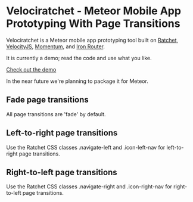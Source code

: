 Velociratchet - Meteor Mobile App Prototyping With Page Transitions
=============

Velociratchet is a Meteor mobile app prototyping tool built on [Ratchet](http://goratchet.com/), [VelocityJS](http://julian.com/research/velocity/), [Momentum](https://github.com/percolatestudio/meteor-momentum), and [Iron Router](http://eventedmind.github.io/iron-router/).

It is currently a demo; read the code and use what you like.

[Check out the demo](http://velociratchet.meteor.com)

In the near future we're planning to package it for Meteor.

## Fade page transitions

All page transitions are 'fade' by default.

## Left-to-right page transitions

Use the Ratchet CSS classes .navigate-left and .icon-left-nav for left-to-right page transitions.

## Right-to-left page transitions

Use the Ratchet CSS classes .navigate-right and .icon-right-nav for right-to-left page transitions.
